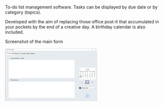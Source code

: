 To-do list management software. 
Tasks can be displayed by due date or by category (topics).

Developed with the aim of replacing those office post-it that accumulated in your pockets by the end of a creative day.
A birthday calendar is also included.

Screenshot of the main form

<img src="https://raw.githubusercontent.com/DRossyCPNV/LifeProManager/10bff852d719e613700ec413fb34b12077b5d262/LPM-screenshot.jpg?" width="300">

